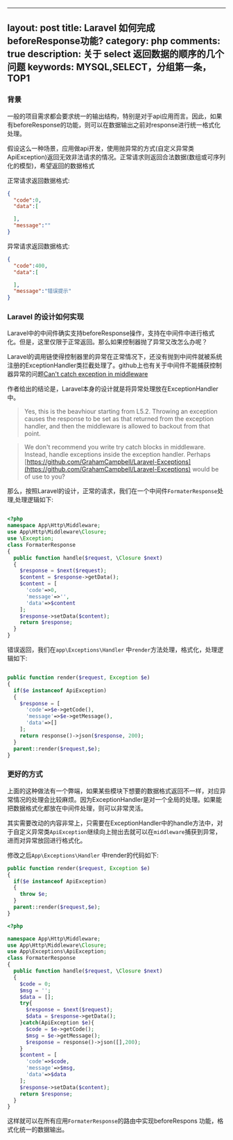 
---
layout: post
title: Laravel 如何完成beforeResponse功能?
category: php
comments: true
description: 关于 select 返回数据的顺序的几个问题
keywords: MYSQL,SELECT，分组第一条，TOP1
---

### 背景

一般的项目需求都会要求统一的输出结构，特别是对于api应用而言。因此，如果有beforeResponse的功能，则可以在数据输出之前对response进行统一格式化处理。

假设这么一种场景，应用做api开发，使用抛异常的方式(自定义异常类ApiException)返回无效非法请求的情况。正常请求则返回合法数据(数组或可序列化的模型)，希望返回的数据格式

<!-- more -->

正常请求返回数据格式:

```json
{
  "code":0,
  "data":[

  ],
  "message":""
}
```

异常请求返回数据格式:

```json
{
  "code":400,
  "data":[

  ],
  "message":"错误提示"
}
```

### Laravel 的设计如何实现

Laravel中的中间件确实支持beforeResponse操作，支持在中间件中进行格式化。但是，这里仅限于正常返回。那么如果控制器抛了异常又改怎么办呢？

Laravel的调用链使得控制器里的异常在正常情况下，还没有抛到中间件就被系统注册的ExceptionHandler类拦截处理了。github上也有关于中间件不能捕获控制器异常的问题[Can't catch exception in middleware](https://github.com/laravel/framework/issues/14573#)

作者给出的结论是，Laravel本身的设计就是将异常处理放在ExceptionHandler中。
>Yes, this is the beavhiour starting from L5.2. Throwing an exception causes the response to be set as that returned from the exception handler, and then the middleware is allowed to backout from that point.

>We don't recommend you write try catch blocks in middleware. Instead, handle exceptions inside the exception handler. Perhaps [https://github.com/GrahamCampbell/Laravel-Exceptions](https://github.com/GrahamCampbell/Laravel-Exceptions) would be of use to you?



那么，按照Laravel的设计，正常的请求，我们在一个中间件``FormaterResponse``处理,处理逻辑如下:

```php

<?php
namespace App\Http\Middleware;
use App\Http\Middleware\Closure;
use \Exception;
class FormaterResponse
{
  public function handle($request, \Closure $next)
  {
    $response = $next($request);
    $content = $response->getData();
    $content = [
      'code'=>0,
      'message'=>'',
      'data'=>$content
    ];
    $response->setData($content);
    return $response;
  }
}


```
错误返回，我们在``app\Exceptions\Handler`` 中`` render ``方法处理，格式化，处理逻辑如下:

```php

public function render($request, Exception $e)
{
  if($e instanceof ApiException)
  {
    $response = [
      'code'=>$e->getCode(),
      'message'=>$e->getMessage(),
      'data'=>[]
    ];
    return response()->json($response, 200);
  }
  parent::render($request,$e);
}
```

### 更好的方式

上面的这种做法有一个弊端，如果某些模块下想要的数据格式返回不一样，对应异常情况的处理会比较麻烦。因为ExceptionHandler是对一个全局的处理。如果能把数据格式化都放在中间件处理，则可以非常灵活。

其实需要改动的内容非常上，只需要在ExceptionHandler中的handle方法中，对于自定义异常类``ApiException``继续向上抛出去就可以在``middleware``捕获到异常，进而对异常放回进行格式化。

修改之后``App\Exceptions\Handler`` 中render的代码如下:

```php
public function render($request, Exception $e)
{
  if($e instanceof ApiException)
  {
    throw $e;
  }
  parent::render($request,$e);
}
```

```php
<?php

namespace App\Http\Middleware;
use App\Http\Middleware\Closure;
use App\Exceptions\ApiException;
class FormaterResponse
{
  public function handle($request, \Closure $next)
  {
    $code = 0;
    $msg = '';
    $data = [];
    try{
      $response = $next($request);
      $data = $response->getData();
    }catch(ApiException $e){
      $code = $e->getCode();
      $msg = $e->getMessage();
      $response = response()->json([],200);
    }
    $content = [
      'code'=>$code,
      'message'=>$msg,
      'data'=>$data
    ];
    $response->setData($content);
    return $response;
  }
}
```

这样就可以在所有应用``FormaterResponse``的路由中实现beforeRespons 功能，格式化统一的数据输出。



